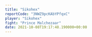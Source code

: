 ```yaml
---
title: "Sikohex"
reportCode: "3NWZ9pcKAbYPfqxC"
player: "Sikohex"
fight: "Prince Malchezaar"
date: 2021-10-08T19:17:48.190000+00:00
---
```

